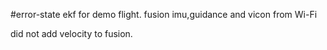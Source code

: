 #error-state ekf for demo flight.
 fusion imu,guidance and vicon from Wi-Fi

 did not add velocity to fusion. 

